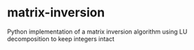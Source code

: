 matrix-inversion
================

Python implementation of a matrix inversion algorithm using LU decomposition to keep integers intact

